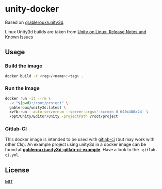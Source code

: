 # unity-docker

Based on [grableroux/unity3d](hhttps://gitlab.com/gableroux/unity3d).

Linux Unity3d builds are taken from [Unity on Linux: Release Notes and Known Issues](https://forum.unity3d.com/threads/unity-on-linux-release-notes-and-known-issues.350256/)

## Usage

### Build the image

```bash
docker build -t <reg>/<name>:<tag> .
```

### Run the image

```bash
docker run -it --rm \
  -v "$(pwd):/root/project" \
  gableroux/unity3d:latest \
  xvfb-run --auto-servernum --server-args='-screen 0 640x480x24' \
  /opt/Unity/Editor/Unity -projectPath /root/project
```

### Gitlab-CI

This docker image is intended to be used with [gitlab-ci](https://about.gitlab.com/features/gitlab-ci-cd/) (but may work with other CIs). An example project using unity3d in a docker image can be found at **[gableroux/unity3d-gitlab-ci-example](https://gitlab.com/gableroux/unity3d-gitlab-ci-example)**. Have a look to the `.gitlab-ci.yml`.

## License

[MIT](LICENSE.md)

